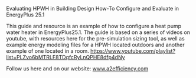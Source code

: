 Evaluating HPWH in Building Design
How-To Configure and Evaluate in EnergyPlus 25.1

This guide and resource is an example of how to configure a heat pump water heater in EnergyPlus25.1. The guide is based on a series of videos on youtube, with resources here for the pre-simulation
sizing tool, as well as example energy modeling files for a HPWH located outdoors and another example of one located in a room.
https://www.youtube.com/playlist?list=PLZvo6bMTRLF8TDqfcRyLnQPHE8dfp4dNy

Follow us here and on our website:
www.a2efficiency.com
